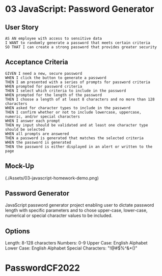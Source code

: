 # 03 JavaScript: Password Generator

## User Story
```
AS AN employee with access to sensitive data
I WANT to randomly generate a password that meets certain criteria
SO THAT I can create a strong password that provides greater security
```
## Acceptance Criteria
```
GIVEN I need a new, secure password
WHEN I click the button to generate a password
THEN I am presented with a series of prompts for password criteria
WHEN prompted for password criteria
THEN I select which criteria to include in the password
WHEN prompted for the length of the password
THEN I choose a length of at least 8 characters and no more than 128 characters
WHEN asked for character types to include in the password
THEN I confirm whether or not to include lowercase, uppercase, numeric, and/or special characters
WHEN I answer each prompt
THEN my input should be validated and at least one character type should be selected
WHEN all prompts are answered
THEN a password is generated that matches the selected criteria
WHEN the password is generated
THEN the password is either displayed in an alert or written to the page
```
## Mock-Up
(./Assets/03-javascript-homework-demo.png)

## Password Generator

JavaScript password generator project enabling user to dictate password length with specific parameters and to chose upper-case, lower-case, numerical or special character values to be included.

## Options

Length: 8-128 characters
Numbers: 0-9
Upper Case: English Alphabet
Lower Case: English Alphabet
Special Characters: "!@#$%^&*()"



# PasswordCF2022
